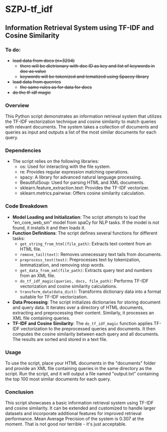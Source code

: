 # SZPJ-tf_idf
## Information Retrieval System using TF-IDF and Cosine Similarity

### To do:
- ~~load data from docs (n=3204)~~
	+ ~~there will be dictrionary with doc ID as key and list of keywords in doc as value~~
	+ ~~keywords will be tokenized and lematized using Spacey library~~
- ~~load data from querries~~
	+ ~~the same rules as for data for docs~~
- ~~do the tf-idf magic~~

### Overview
This Python script demonstrates an information retrieval system that utilizes the TF-IDF vectorization technique and cosine similarity to match queries with relevant documents. The system takes a collection of documents and queries as input and outputs a list of the most similar documents for each query.

### Dependencies
- The script relies on the following libraries:
	+ os: Used for interacting with the file system.
	+ re: Provides regular expression matching operations.
	+ spacy: A library for advanced natural language processing.
	+ BeautifulSoup: Used for parsing HTML and XML documents.
	+ sklearn.feature_extraction.text: Provides the TF-IDF vectorizer.
	+ sklearn.metrics.pairwise: Offers cosine similarity calculation.


### Code Breakdown
- **Model Loading and Initialization**: The script attempts to load the "en_core_web_sm" model from spaCy for NLP tasks. If the model is not found, it installs it and then loads it.
- **Function Definitions**: The script defines several functions for different tasks:
	+ `get_string_from_html(file_path)`: Extracts text content from an HTML file.
	+ `remove_tail(text)`: Removes unnecessary text tails from documents.
	+ `preprocess_text(text)`: Preprocesses text by tokenization, lemmatization, and removing stop words.
	+ `get_data_from_xml(file_path)`: Extracts query text and numbers from an XML file.
	+ `do_tf_idf_magic(queries, docs, file_path)`: Performs TF-IDF vectorization and cosine similarity calculations.
	+ `transform_data(data_dict)`: Transforms dictionary data into a format suitable for TF-IDF vectorization.
- **Data Processing**: The script initializes dictionaries for storing document and query data. It iterates over a directory of HTML documents, extracting and preprocessing their content. Similarly, it processes an XML file containing queries.
- **TF-IDF and Cosine Similarity**: The `do_tf_idf_magic` function applies TF-IDF vectorization to the preprocessed queries and documents. It then computes the cosine similarity between each query and all documents. The results are sorted and stored in a text file.

### Usage
To use the script, place your HTML documents in the "documents" folder and provide an XML file containing queries in the same directory as the script. Run the script, and it will output a file named "output.txt" containing the top 100 most similar documents for each query.

### Conclusion
This script showcases a basic information retrieval system using TF-IDF and cosine similarity. It can be extended and customized to handle larger datasets and incorporate additional features for improved retrieval performance. Mean Average Precision of the system is 0.307 at the moment. That is not good nor terrible - it's just acceptable.